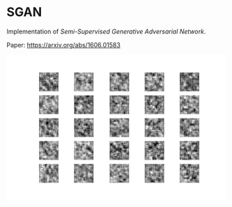 # SGAN
Implementation of _Semi-Supervised Generative Adversarial Network_.

Paper: https://arxiv.org/abs/1606.01583

<p align="center">
    <img src="sgan.gif" width="640"\>
</p>
